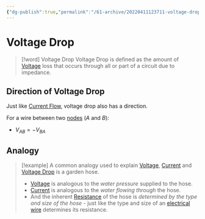 ```yaml
---
{"dg-publish":true,"permalink":"/61-archive/20220411123711-voltage-drop/","dgHomeLink":true,"dgPassFrontmatter":false}
---
```



# Voltage Drop

> [!word] Voltage Drop
> Voltage Drop is defined as the amount of [Voltage](20220318120826-voltage.md) loss that occurs through all or part of a circuit due to impedance.

## Direction of Voltage Drop

Just like [Current Flow](20220408110703-current-flow.md), voltage drop also has a direction.

For a wire between two [nodes](20220411113840-node.md) ($A$ and $B$):

- $V_{AB}=-V_{BA}$

## Analogy

> [!example]
> A common analogy used to explain [Voltage](20220318120826-voltage.md), [Current](20220408104411-current.md) and [Voltage Drop](20220411123711-voltage-drop.md) is a garden hose.
>
> - [Voltage](20220318120826-voltage.md) is analogous to the _water pressure_ supplied to the hose.
> - [Current](20220408104411-current.md) is analogous to the _water flowing through_ the hose.
> - And the inherent [Resistance](20220408115601-resistance.md) of the hose is _determined by the type and size of the hose_ - just like the type and size of an [electrical wire](electrical-wire) determines its resistance.
